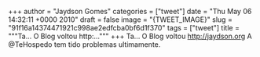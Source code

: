 
+++
author = "Jaydson Gomes"
categories = ["tweet"]
date = "Thu May 06 14:32:11 +0000 2010"
draft = false
image = "{TWEET_IMAGE}"
slug = "91f16a14374471921c998ae2edfcba0bf6d1f370"
tags = ["tweet"]
title = """Ta... O Blog voltou http:..."""
+++
Ta... O Blog voltou http://jaydson.org A @TeHospedo tem tido problemas ultimamente.
